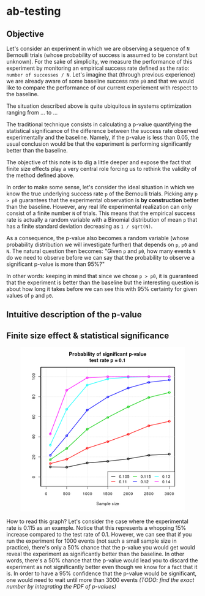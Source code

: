 # ab-testing

## Objective

Let's consider an experiment in which we are observing a  sequence of `N` Bernoulli trials 
(whose probability of success is assumed to be constant but unknown).  For the sake of simplicity, we measure the performance
of this experiment by monitoring an empirical success rate defined as the ratio: `number of successes / N`.  Let's 
imagine that (through previous experience) we are already aware of some baseline success rate `p0` and that we 
would like to compare the performance of our current experiement with respect to the baseline.  

The situation described above is quite ubiquitous in systems optimization ranging from ... to ...

The traditional technique consists in calculating a p-value quantifying the statistical significance of the difference 
between the success rate observed experimentally and the baseline.  Namely, if the p-value is less than 0.05, the usual conclusion
would be that the experiment is performing significantly better than the baseline.

The objective of this note is to dig a little deeper and expose the fact that finite size effects play a very central role forcing us to rethink the validity of the method  defined above.

In order to make some sense, let's consider the ideal situation in which we know the true underlying 
success rate `p` of the Bernoulli trials.  Picking any `p > p0` guarantees that the experimental observation
is **by construction** better than the baseline.  However, any real life experimental realization can only consist of a finite number `N` of trials.  This means that the empirical 
success rate is actually a random variable with a Binomial distribution of mean `p` that has a finite standard deviation decreasing
as `1 / sqrt(N)`.

As a consequence, the p-value also becomes a random variable (whose probability distribution we will investigate further) that
depends on `p`, `p0` and `N`.  The natural question then becomes: "Given `p` and `p0`, how many events `N` do we need to observe
before we can say that the probability to observe a significant p-value is more than 95%?"  

In other words: keeping in mind that since we chose `p > p0`, it is guaranteed that the experiment is better than the baseline
but the interesting question is about how long it takes before we can see this with 95% certainty for given values of `p` and `p0`.  


## Intuitive description of the p-value

## Finite size effect & statistical significance

<p align="center">
<img src="convergencePlot_0.1.png" width="430"/>
</p>

How to read this graph?  Let's consider the case where the experimental rate is 0.115 as an example.  Notice that this represents a whopping 15% increase compared to the test rate of 0.1.   However, we can see that if you run the experiment for 1000 events (not such a small sample size in practice), there's only a 50% chance that the p-value you would get would reveal the experiment as significantly better than the baseline.  In other words, there's a 50% chance that the p-value would lead you to discard the experiment as not significantly better even though we know for a fact that it is.  In order to have a 95% confidence that the p-value would be significant, one would need to wait until more than 3000 events *(TODO: find the exact number by integrating the PDF of p-values)*


